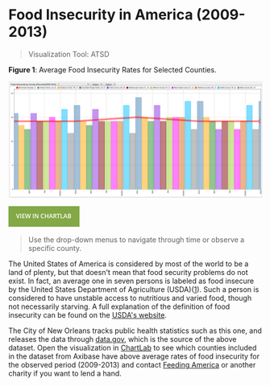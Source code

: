 # Food Insecurity in America (2009-2013)

>Visualization Tool: ATSD

**Figure 1**: Average Food Insecurity Rates for Selected Counties.

![](./images/fi1.png)

[![View in ChartLab](./images/button.png)](https://apps.axibase.com/chartlab/c8492399/2/#fullscreen)

> Use the drop-down menus to navigate through time or observe a specific county.

The United States of America is considered by most of the world to be a land of plenty, but that doesn't mean that
food security problems do not exist. In fact, an average one in seven persons is labeled as food insecure by the United States
Department of Agriculture (USDA)([1](http://www.worldhunger.org/hunger-in-america-2016-united-states-hunger-poverty-facts/)). Such a person is considered to have unstable access to nutritious and varied food, though
not necessarily starving. A full explanation of the definition of food insecurity can be found on the [USDA's website](https://www.ers.usda.gov/topics/food-nutrition-assistance/food-security-in-the-us/definitions-of-food-security/).

The City of New Orleans tracks public health statistics such as this one, and releases the data through [data.gov](https://catalog.data.gov/dataset/food-insecurity-rates-2009-present),
which is the source of the above dataset. Open the visualization in [ChartLab](https://apps.axibase.com/chartlab) to see which counties included in the dataset
from Axibase have above average rates of food insecurity for the observed period (2009-2013) and contact [Feeding America](http://www.feedingamerica.org/take-action/volunteer/)
or another charity if you want to lend a hand.
